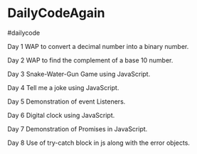 # DailyCodeAgain
#dailycode

Day 1
WAP to convert a decimal number into a binary number.

Day 2
WAP to find the complement of a base 10 number.

Day 3
Snake-Water-Gun Game using JavaScript.

Day 4
Tell me a joke using JavaScript.

Day 5 
Demonstration of event Listeners.

Day 6
Digital clock using JavaScript.

Day 7
Demonstration of Promises in JavaScript.

Day 8
Use of try-catch block in js along with the error objects.
